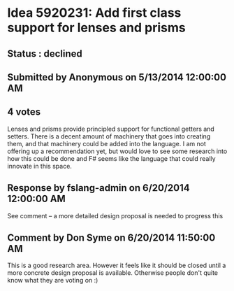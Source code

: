 # Idea 5920231: Add first class support for lenses and prisms #

## Status : declined

## Submitted by Anonymous on 5/13/2014 12:00:00 AM

## 4 votes

Lenses and prisms provide principled support for functional getters and setters. There is a decent amount of machinery that goes into creating them, and that machinery could be added into the language. I am not offering up a recommendation yet, but would love to see some research into how this could be done and F# seems like the language that could really innovate in this space.

## Response by fslang-admin on 6/20/2014 12:00:00 AM

See comment – a more detailed design proposal is needed to progress this


## Comment by Don Syme on 6/20/2014 11:50:00 AM

This is a good research area. However it feels like it should be closed until a more concrete design proposal is available. Otherwise people don't quite know what they are voting on :)
